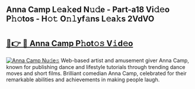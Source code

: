 ## Anna Camp L𝚎a𝚔ed N𝚞𝚍e - Part-a18 Vi𝚍𝚎o P𝚑𝚘tos - H𝚘𝚝 O𝚗𝚕yf𝚊ns L𝚎a𝚔s 2VdVO

# <h2><a href="http://kf3djq4.oniu.top/?m=Anna+Camp">🔗👉 🔴 Anna Camp P𝚑ot𝚘𝚜 V𝚒d𝚎o</a></h2>

[![Anna Camp Nu𝚍e𝚜](https://i.imgur.com/0qMVB7G.gif)](http://kf3djq4.oniu.top/?m=Anna+Camp)
Web-based artist and amusement giver Anna Camp, known for publishing dance and lifestyle tutorials through trending dance moves and short films. Brilliant comedian Anna Camp, celebrated for their remarkable abilities and achievements in making people laugh.  
